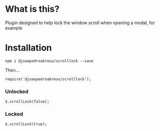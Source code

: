 
# What is this?

Plugin designed to help lock the window scroll when opening a modal, for example

# Installation

`npm i @joaopedroabreuu/scrolllock --save`

Then...

```
require('@joaopedroabreuu/scrolllock');
```

### Unlocked

```$.scrollLock(false);```

### Locked

```$.scrollLock(true);```